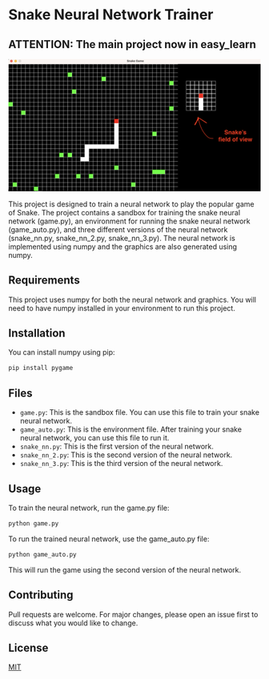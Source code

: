 # Snake Neural Network Trainer

## ATTENTION: The main project now in easy_learn
![Alt text](images/image.png?raw=true "Title")

This project is designed to train a neural network to play the popular game of Snake. The project contains a sandbox for training the snake neural network (game.py), an environment for running the snake neural network (game_auto.py), and three different versions of the neural network (snake_nn.py, snake_nn_2.py, snake_nn_3.py). The neural network is implemented using numpy and the graphics are also generated using numpy.

## Requirements

This project uses numpy for both the neural network and graphics. You will need to have numpy installed in your environment to run this project.

## Installation

You can install numpy using pip:

```bash
pip install pygame
```

## Files

- `game.py`: This is the sandbox file. You can use this file to train your snake neural network.
- `game_auto.py`: This is the environment file. After training your snake neural network, you can use this file to run it.
- `snake_nn.py`: This is the first version of the neural network.
- `snake_nn_2.py`: This is the second version of the neural network.
- `snake_nn_3.py`: This is the third version of the neural network.

## Usage

To train the neural network, run the game.py file:

```bash
python game.py
```



To run the trained neural network, use the game_auto.py file:

```bash
python game_auto.py
```

This will run the game using the second version of the neural network.

## Contributing

Pull requests are welcome. For major changes, please open an issue first to discuss what you would like to change.

## License

[MIT](https://choosealicense.com/licenses/mit/)